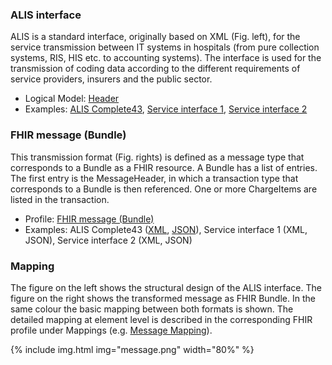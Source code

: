 ### ALIS interface
ALIS is a standard interface, originally based on XML (Fig. left), for the service transmission between IT systems in hospitals (from pure collection systems, RIS, HIS etc. to accounting systems). The interface is used for the transmission of coding data according to the different requirements of service providers, insurers and the public sector.

* Logical Model: [Header](StructureDefinition-Header.html)
* Examples: [ALIS Complete43](AlisExampleComplete43.xml), [Service interface 1](LsExpSample1.xml), [Service interface 2](LsExpSample2.xml)  


### FHIR message (Bundle)
This transmission format (Fig. rights) is defined as a message type that corresponds to a Bundle as a FHIR resource. A Bundle has a list of entries. The first entry is the MessageHeader, in which a transaction type that corresponds to a Bundle is then referenced. One or more ChargeItems are listed in the transaction.
   
* Profile: [FHIR message (Bundle)](StructureDefinition-ch-alis-message.html)
* Examples: ALIS Complete43 ([XML](Bundle-AlisExampleComplete43.xml.html), [JSON](Bundle-AlisExampleComplete43.json.html)), Service interface 1 (XML, JSON), Service interface 2 (XML, JSON)
     
     
### Mapping
The figure on the left shows the structural design of the ALIS interface. The figure on the right shows the transformed message as FHIR Bundle. In the same colour the basic mapping between both formats is shown. The detailed mapping at element level is described in the corresponding FHIR profile under Mappings (e.g. [Message Mapping](StructureDefinition-ch-alis-message-mappings.html)).

{% include img.html img="message.png" width="80%" %}